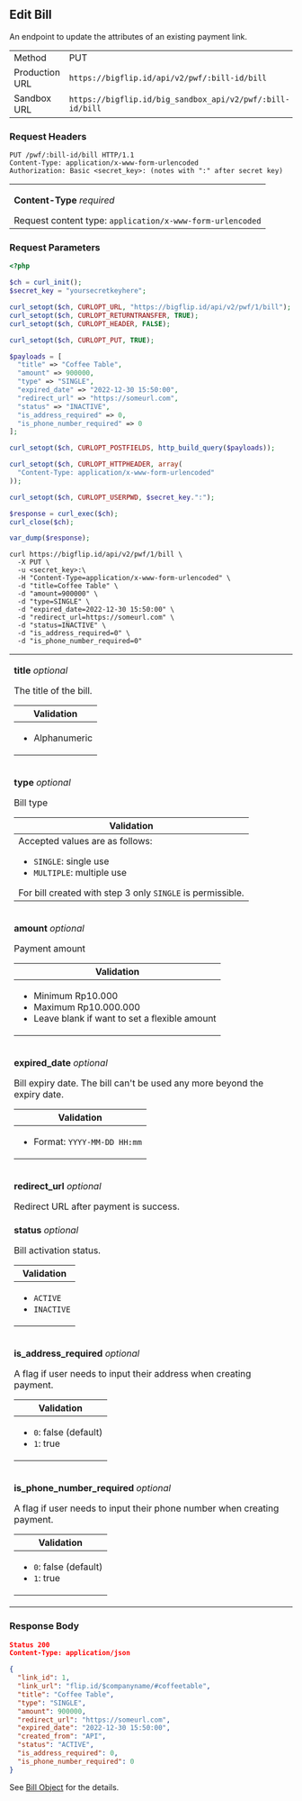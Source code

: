 <div></div>

## Edit Bill

An endpoint to update the attributes of an existing payment link.

<table>
  <tbody>
    <tr>
      <td>Method</td>
      <td><span class="method put">PUT</span></td>
    </tr>
    <tr>
      <td>Production URL</td>
      <td><code>https://bigflip.id/api/v2/pwf/:bill-id/bill</code></td>
    </tr>
    <tr>
      <td>Sandbox URL</td>
      <td><code>https://bigflip.id/big_sandbox_api/v2/pwf/:bill-id/bill</code></td>
    </tr>
  </tbody>
</table>

<h3 id="edit-bill-request-headers">Request Headers</h3>

```http
PUT /pwf/:bill-id/bill HTTP/1.1
Content-Type: application/x-www-form-urlencoded
Authorization: Basic <secret_key>: (notes with ":" after secret key)
```

<table>
  <tbody>
    <tr>
      <td>
        <p><b>Content-Type</b> <em>required</em></p>
        Request content type: <code>application/x-www-form-urlencoded</code>
      </td>
    </tr>
  </tbody>
</table>

<h3 id="edit-bill-request-parameters">Request Parameters</h3>

```php
<?php

$ch = curl_init();
$secret_key = "yoursecretkeyhere";

curl_setopt($ch, CURLOPT_URL, "https://bigflip.id/api/v2/pwf/1/bill");
curl_setopt($ch, CURLOPT_RETURNTRANSFER, TRUE);
curl_setopt($ch, CURLOPT_HEADER, FALSE);

curl_setopt($ch, CURLOPT_PUT, TRUE);

$payloads = [
  "title" => "Coffee Table",
  "amount" => 900000,
  "type" => "SINGLE",
  "expired_date" => "2022-12-30 15:50:00",
  "redirect_url" => "https://someurl.com",
  "status" => "INACTIVE",
  "is_address_required" => 0,
  "is_phone_number_required" => 0
];

curl_setopt($ch, CURLOPT_POSTFIELDS, http_build_query($payloads));

curl_setopt($ch, CURLOPT_HTTPHEADER, array(
  "Content-Type: application/x-www-form-urlencoded"
));

curl_setopt($ch, CURLOPT_USERPWD, $secret_key.":");

$response = curl_exec($ch);
curl_close($ch);

var_dump($response);
```

```shell
curl https://bigflip.id/api/v2/pwf/1/bill \
  -X PUT \
  -u <secret_key>:\
  -H "Content-Type=application/x-www-form-urlencoded" \
  -d "title=Coffee Table" \
  -d "amount=900000" \
  -d "type=SINGLE" \
  -d "expired_date=2022-12-30 15:50:00" \
  -d "redirect_url=https://someurl.com" \
  -d "status=INACTIVE" \
  -d "is_address_required=0" \
  -d "is_phone_number_required=0"
```

<table>
  <tbody>
    <tr>
      <td>
        <p><b>title</b> <em>optional</em></p>
        The title of the bill.
        <table class="validation-table">
          <thead>
            <tr>
              <th>Validation</th>
            </tr>
          </thead>
          <tbody>
            <tr>
              <td>
                <ul>
                  <li>Alphanumeric</li>
                </ul>
              </td>
            </tr>
          </tbody>
        </table>
      </td>
    </tr>
    <tr>
      <td>
        <p><b>type</b> <em>optional</em></p>
        Bill type
        <table class="validation-table">
          <thead>
            <tr>
              <th>Validation</th>
            </tr>
          </thead>
          <tbody>
            <tr>
              <td>
                <div class="validation-table__helper-text">
                  Accepted values are as follows:
                </div>
                <ul>
                  <li><code>SINGLE</code>: single use</li>
                  <li><code>MULTIPLE</code>: multiple use</li>
                </ul>
                <div class="validation-table__helper-text" style="padding-top:0">
                  For bill created with step 3 only <code>SINGLE</code> is permissible.
                </div>
              </td>
            </tr>
          </tbody>
        </table>
      </td>
    </tr>
    <tr>
      <td>
        <p><b>amount</b> <em>optional</em></p>
        Payment amount
        <table class="validation-table">
          <thead>
            <tr>
              <th>Validation</th>
            </tr>
          </thead>
          <tbody>
            <tr>
              <td>
                <ul>
                  <li>Minimum Rp10.000</li>
                  <li>Maximum Rp10.000.000</li>
                  <li>Leave blank if want to set a flexible amount</li>
                </ul>
              </td>
            </tr>
          </tbody>
        </table>
      </td>
    </tr>
    <tr>
      <td>
        <p><b>expired_date</b> <em>optional</em></p>
        Bill expiry date. The bill can't be used any more beyond the expiry
        date.
        <table class="validation-table">
          <thead>
            <tr>
              <th>Validation</th>
            </tr>
          </thead>
          <tbody>
            <tr>
              <td>
                <ul>
                  <li>Format: <code>YYYY-MM-DD HH:mm</code></li>
                </ul>
              </td>
            </tr>
          </tbody>
        </table>
      </td>
    </tr>
    <tr>
      <td>
        <p><b>redirect_url</b> <em>optional</em></p>
        Redirect URL after payment is success.
      </td>
    </tr>
    <tr>
      <td>
        <p><b>status</b> <em>optional</em></p>
        Bill activation status.
        <table class="validation-table">
          <thead>
            <tr>
              <th>Validation</th>
            </tr>
          </thead>
          <tbody>
            <tr>
              <td>
                <ul>
                  <li><code>ACTIVE</code></li>
                  <li><code>INACTIVE</code></li>
                </ul>
              </td>
            </tr>
          </tbody>
        </table>
      </td>
    </tr>
    <tr>
      <td>
        <p><b>is_address_required</b> <em>optional</em></p>
        A flag if user needs to input their address when creating payment.
        <table class="validation-table">
          <thead>
            <tr>
              <th>Validation</th>
            </tr>
          </thead>
          <tbody>
            <tr>
              <td>
                <ul>
                  <li><code>0</code>: false (default)</li>
                  <li><code>1</code>: true</li>
                </ul>
              </td>
            </tr>
          </tbody>
        </table>
      </td>
    </tr>
    <tr>
      <td>
        <p><b>is_phone_number_required</b> <em>optional</em></p>
        A flag if user needs to input their phone number when creating payment.
        <table class="validation-table">
          <thead>
            <tr>
              <th>Validation</th>
            </tr>
          </thead>
          <tbody>
            <tr>
              <td>
                <ul>
                  <li><code>0</code>: false (default)</li>
                  <li><code>1</code>: true</li>
                </ul>
              </td>
            </tr>
          </tbody>
        </table>
      </td>
    </tr>
  </tbody>
</table>

<h3 id="edit-bill-response-body">Response Body</h3>

```json
Status 200
Content-Type: application/json

{
  "link_id": 1,
  "link_url": "flip.id/$companyname/#coffeetable",
  "title": "Coffee Table",
  "type": "SINGLE",
  "amount": 900000,
  "redirect_url": "https://someurl.com",
  "expired_date": "2022-12-30 15:50:00",
  "created_from": "API",
  "status": "ACTIVE",
  "is_address_required": 0,
  "is_phone_number_required": 0
}

```

See [Bill Object](#bill-object) for the details.
